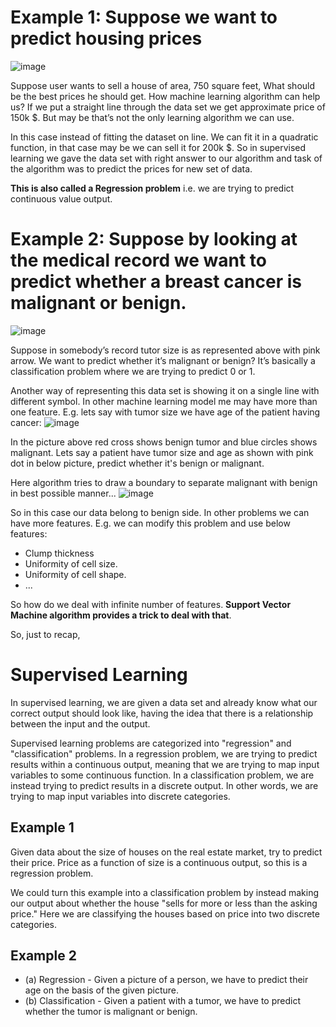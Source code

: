 # Example 1: Suppose we want to predict housing prices

![image](https://github.com/vivekprm/coursera-ml/assets/2403660/6d5d33b6-0219-454a-afc2-800cceae23a6)

Suppose user wants to sell a house of area, 750 square feet, What should be the best prices he should get. How machine learning algorithm can help us? If we put a 
straight line through the data set we get approximate price of 150k $. But may be that’s not the only learning algorithm we can use.

In this case instead of fitting the dataset on line. We can fit it in a quadratic function, in that case may be we can sell it for 200k $. So in supervised learning 
we gave the data set with right answer to our algorithm and task of the algorithm was to predict the prices for new set of data.

**This is also called a Regression problem** i.e. we are trying to predict continuous value output.

# Example 2: Suppose by looking at the medical record we want to predict whether a breast cancer is malignant or benign.
![image](https://github.com/vivekprm/coursera-ml/assets/2403660/15feee06-c31f-489f-b95f-b60bcc6ef367)

Suppose in somebody’s record tutor size is as represented above with pink arrow. We want to predict whether it’s malignant or benign? It’s basically a classification 
problem where we are trying to predict 0 or 1.

Another way of representing this data set is showing it on a single line with different symbol.
In other machine learning model me may have more than one feature. E.g. lets say with tumor size we have age of the patient having cancer:
![image](https://github.com/vivekprm/coursera-ml/assets/2403660/6eef6c46-388a-4ed7-9a7b-fdf131ccdbaf)

In the picture above red cross shows benign tumor and blue circles shows malignant. Lets say a patient have tumor size and age as shown with pink dot in below 
picture, predict whether it's benign or malignant.

Here algorithm tries to draw a boundary to separate malignant with benign in best possible manner...
![image](https://github.com/vivekprm/coursera-ml/assets/2403660/98cfd236-93a0-44a1-9bae-9b5bcf1d772b)

So in this case our data belong to benign side. In other problems we can have more features. E.g. we can modify this problem and use below features:
- Clump thickness
- Uniformity of cell size.
- Uniformity of cell shape.
- ...

So how do we deal with infinite number of features. **Support Vector Machine algorithm provides a trick to deal with that**.

So, just to recap,
# Supervised Learning
In supervised learning, we are given a data set and already know what our correct output should look like, having the idea that there is a relationship between the 
input and the output.

Supervised learning problems are categorized into "regression" and "classification" problems. In a regression problem, we are trying to predict results within a 
continuous output, meaning that we are trying to map input variables to some continuous function. In a classification problem, we are instead trying to predict 
results in a discrete output. In other words, we are trying to map input variables into discrete categories.

## Example 1
Given data about the size of houses on the real estate market, try to predict their price. Price as a function of size is a continuous output, so this is a regression 
problem.

We could turn this example into a classification problem by instead making our output about whether the house "sells for more or less than the asking price." Here 
we are classifying the houses based on price into two discrete categories.

## Example 2
- (a) Regression - Given a picture of a person, we have to predict their age on the basis of the given picture.
- (b) Classification - Given a patient with a tumor, we have to predict whether the tumor is malignant or benign.
